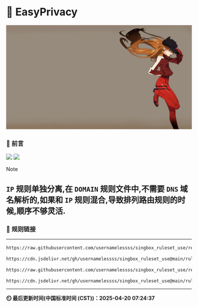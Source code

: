 
# 🧸 EasyPrivacy
![](https://raw.githubusercontent.com/usernamelessss/picture-bed/main/images/202504042256831.jpg)
### 📣 前言
![](https://shields.io/badge/-移除重复规则-ff69b4) ![](https://shields.io/badge/-IP&nbsp;规则单独存放不与&nbsp;DOMAIN&nbsp;等混合-green)
> [!NOTE]
**`IP` 规则单独分离,在 `DOMAIN` 规则文件中,不需要 `DNS` 域名解析的,如果和 `IP` 规则混合,导致排列路由规则的时候,顺序不够灵活.**
---

###  🔗 规则链接
---

```url
https://raw.githubusercontent.com/usernamelessss/singbox_ruleset_use/refs/heads/main/rule/EasyPrivacy/EasyPrivacy_No_IP.json
```

```url
https://cdn.jsdelivr.net/gh/usernamelessss/singbox_ruleset_use@main/rule/EasyPrivacy/EasyPrivacy_No_IP.json
```

```url
https://raw.githubusercontent.com/usernamelessss/singbox_ruleset_use/refs/heads/main/rule/EasyPrivacy/EasyPrivacy_No_IP.srs
```

```url
https://cdn.jsdelivr.net/gh/usernamelessss/singbox_ruleset_use@main/rule/EasyPrivacy/EasyPrivacy_No_IP.srs
```

---
**⏲️ 最后更新时间(中国标准时间 (CST))：2025-04-20 07:24:37**